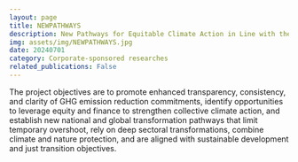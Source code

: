```yaml
---
layout: page
title: NEWPATHWAYS
description: New Pathways for Equitable Climate Action in Line with the Paris Agreement and Sustainable Development
img: assets/img/NEWPATHWAYS.jpg
date: 20240701
category: Corporate-sponsored researches
related_publications: False
---
```

The project objectives are to promote enhanced transparency, consistency, and clarity of GHG emission reduction commitments, identify opportunities to leverage equity and finance to strengthen collective climate action, and establish new national and global transformation pathways that limit temporary overshoot, rely on deep sectoral transformations, combine climate and nature protection, and are aligned with sustainable development and just transition objectives.

